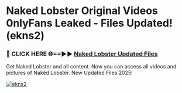 # Naked Lobster Original Videos 0nlyFans Leaked - Files Updated! (ekns2)

<h3>🔴 CLICK HERE 🌐==►► <a href="https://tinyurl.com/up5wt9bj" rel="nofollow">Naked Lobster Updated Files</a></h3>

Get Naked Lobster and all content. Now you can access all videos and pictures of Naked Lobster. New Updated Files 2025!

[![ekns2](https://i.imgur.com/ABiUzMV.gif)](https://tinyurl.com/up5wt9bj)
